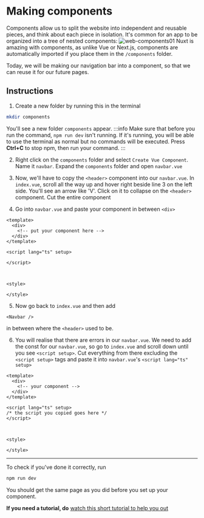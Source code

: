 # Making components
Components allow us to split the website into independent and reusable pieces, and think about each piece in isolation. It's common for an app to be organized into a tree of nested components:
![web-components01](/web-components01.png)
Nuxt is amazing with components, as unlike Vue or Next.js, components are automatically imported if you place them in the `/components` folder.

Today, we will be making our navigation bar into a component, so that we can reuse it for our future pages.
## Instructions
1. Create a new folder by running this in the terminal
```bash
mkdir components
```
You'll see a new folder `components` appear.
:::info
Make sure that before you run the command, `npm run dev` isn't running. If it's running, you will be able to use the terminal as normal but no commands will be executed. Press **Ctrl+C** to stop npm, then run your command.
:::

2. Right click on the `components` folder and select `Create Vue Component`. Name it `navbar`. Expand the `components` folder and open `navbar.vue`

3. Now, we'll have to copy the `<header>` component into our `navbar.vue`. In `index.vue`, scroll all the way up and hover right beside line 3 on the left side. You'll see an arrow like 'V'. Click on it to collapse on the `<header>` component. Cut the entire component

4. Go into `navbar.vue` and paste your component in between `<div>`
```vue
<template>
  <div>
    <!-- put your component here -->
  </div>
</template>

<script lang="ts" setup>

</script>



<style>

</style>
```
5. Now go back to `index.vue` and then add 
```vue
<Navbar />
```
in between where the `<header>` used to be.

6. You will realise that there are errors in our `navbar.vue`. We need to add the const for our `navbar.vue`, so go to `index.vue` and scroll down until you see `<script setup>`. Cut everything from there excluding the `<script setup>` tags and paste it into `navbar.vue`'s `<script lang="ts" setup>`
```vue
<template>
  <div>
    <!-- your component -->
  </div>
</template>

<script lang="ts" setup>
/* the script you copied goes here */
</script>



<style>

</style>
```

---
To check if you've done it correctly, run 
```bash
npm run dev
```
You should get the same page as you did before you set up your component.

**If you need a tutorial, do** [watch this short tutorial to help you out](/web-components02.mp4)